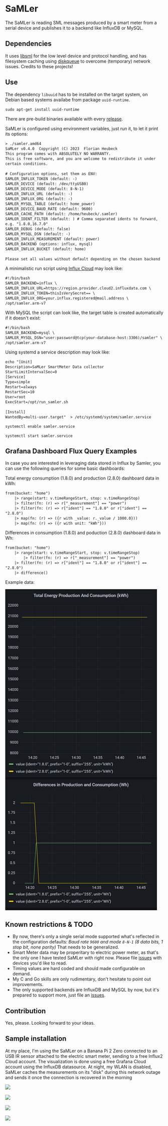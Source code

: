 # SaMLer

The SaMLer is reading SML messages produced by a smart meter from a serial device and publishes it to a backend like InfluxDB or MySQL.

## Dependencies

It uses [libsml](https://github.com/volkszaehler/libsml) for the low level device and protocol handling, and has filesystem caching using [diskqueue](https://github.com/nsqio/go-diskqueue) to overcome (temporary) network issues.
Credits to these projects!

## Use

The dependency `libuuid` has to be installed on the target system, on Debian based systems availabe from package `uuid-runtime`.
```shell
sudo apt-get install uuid-runtime
```

There are pre-build binaries available with every [release](https://github.com/heubeck/samler/releases).

SaMLer is configured using environment variables, just run it, to let it print its options:

```shell
> ./samler.amd64
SaMLer v0.4.0  Copyright (C) 2023  Florian Heubeck
This program comes with ABSOLUTELY NO WARRANTY.
This is free software, and you are welcome to redistribute it under certain conditions.

# Configuration options, set them as ENV:
SAMLER_INFLUX_TOKEN (default: -)
SAMLER_DEVICE (default: /dev/ttyUSB0)
SAMLER_DEVICE_MODE (default: 8-N-1)
SAMLER_INFLUX_URL (default: -)
SAMLER_INFLUX_ORG (default: -)
SAMLER_MYSQL_TABLE (default: home_power)
SAMLER_DEVICE_BAUD_RATE (default: 9600)
SAMLER_CACHE_PATH (default: /home/heubeck/.samler)
SAMLER_IDENT_FILTER (default: ) # Comma separated idents to forward, e.g. "1.8.0,16.7.0"
SAMLER_DEBUG (default: false)
SAMLER_MYSQL_DSN (default: -)
SAMLER_INFLUX_MEASUREMENT (default: power)
SAMLER_BACKEND (options: influx, mysql)
SAMLER_INFLUX_BUCKET (default: home)

Please set all values without default depending on the chosen backend
```

A minimalistic run script using [Influx Cloud](https://cloud2.influxdata.com/) may look like:

```shell
#!/bin/bash
SAMLER_BACKEND=influx \
SAMLER_INFLUX_URL=https://region.provider.cloud2.influxdata.com \
SAMLER_INFLUX_TOKEN=thisIsVerySecret== \
SAMLER_INFLUX_ORG=your.influx.registered@mail.address \
/opt/samler.arm-v7
```

With MySQL the script can look like, the target table is created automatically if it doesn't exist:

```shell
#!/bin/bash
SAMLER_BACKEND=mysql \
SAMLER_MYSQL_DSN="user:password@tcp(your-database-host:3306)/samler" \
/opt/samler.arm-v7
```

Using systemd a service description may look like:

```shell
echo "[Unit]
Description=SaMLer SmartMeter Data collector
StartLimitIntervalSec=0
[Service]
Type=simple
Restart=always
RestartSec=10
User=root
ExecStart=/opt/run_samler.sh

[Install]
WantedBy=multi-user.target"  > /etc/systemd/system/samler.service
```
```shell
systemctl enable samler.service
```
```shell
systemctl start samler.service
```

## Grafana Dashboard Flux Query Examples

In case you are interested in leveraging data stored in Influx by Samler, you can use the following queries for some basic dashboards:

Total energy consumption (1.8.0) and production (2.8.0) dashboard data in kWh:

```
from(bucket: "home")
    |> range(start: v.timeRangeStart, stop: v.timeRangeStop)
	|> filter(fn: (r) => r["_measurement"] == "power")
    |> filter(fn: (r) => r["ident"] == "1.8.0" or r["ident"] == "2.8.0")
    |> map(fn: (r) => ({r with _value: r._value / 1000.0}))
    |> map(fn: (r) => ({r with unit: "kWh"}))
```

Differences in consumption (1.8.0) and poduction (2.8.0) dashboard data in Wh:

```
from(bucket: "home")
    |> range(start: v.timeRangeStart, stop: v.timeRangeStop)
		|> filter(fn: (r) => r["_measurement"] == "power")
    |> filter(fn: (r) => r["ident"] == "1.8.0" or r["ident"] == "2.8.0")
    |> difference()
```

Example data:

![](static/SaMLer_Grafana_Simple_Dashboard.png)

## Known restrictions & TODO

* By now, there's only a single serial mode supported what's reflected in the configuration defaults:
  _Baud rate `9600` and mode `8-N-1` (8 data bits, 1 stop bit, none parity)_
  That needs to be generalized.
* Smart Meter data may be properitary to electric power meter, as that's the only one I have tested SaMLer with right now.
  Please file [issues](https://github.com/heubeck/samler/issues) with devices you'd like to read.
* Timing values are hard coded and should made configurable on demand.
* My C and Go skills are only rudimentary, don't hesitate to point out improvements.
* The only supported backends are InfluxDB and MySQL by now, but it's prepared to support more, just file an [issues](https://github.com/heubeck/samler/issues).

## Contribution

Yes, please. Looking forward to your ideas.

## Sample installation

At my place, I'm using the SaMLer on a Banana Pi 2 Zero connected to an USB IR sensor attached to the electric smart meter, sending to a free Influx2 Cloud account.
The visualization is done using a free Grafana Cloud account using the InfluxDB datasource.
At night, my WLAN is disabled, SaMLer caches the measurements on its "disk" during this network outage and sends it once the connection is recovered in the morning

![](static/SaMLer_IR.jpg)

![](static/SaMLer_Pi.jpg)

![](static/SaMLer_Wifi.jpg)

![](static/SaMLer_Grafana.png)
